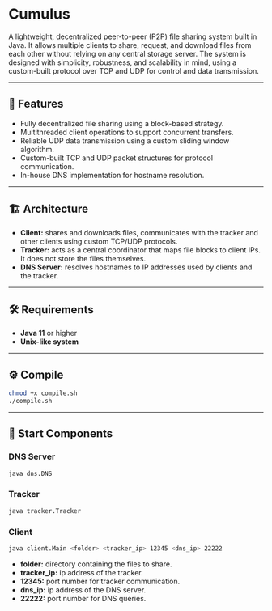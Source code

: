 # Cumulus

A lightweight, decentralized peer-to-peer (P2P) file sharing system built in Java. It allows multiple clients to share, request, and download files from each other without relying on any central storage server. The system is designed with simplicity, robustness, and scalability in mind, using a custom-built protocol over TCP and UDP for control and data transmission.

---

## 🧪 Features

- Fully decentralized file sharing using a block-based strategy.
- Multithreaded client operations to support concurrent transfers.
- Reliable UDP data transmission using a custom sliding window algorithm.
- Custom-built TCP and UDP packet structures for protocol communication.
- In-house DNS implementation for hostname resolution.

---

## 🏗️ Architecture

- **Client:** shares and downloads files, communicates with the tracker and other clients using custom TCP/UDP protocols.
- **Tracker:** acts as a central coordinator that maps file blocks to client IPs. It does not store the files themselves.
- **DNS Server:** resolves hostnames to IP addresses used by clients and the tracker.

---

## 🛠️ Requirements

- **Java 11** or higher
- **Unix-like system**

---

## ⚙️ Compile

```bash
chmod +x compile.sh
./compile.sh
```

---

## 🚀 Start Components

### DNS Server

```bash
java dns.DNS
```

### Tracker

```bash
java tracker.Tracker
```

### Client

```bash
java client.Main <folder> <tracker_ip> 12345 <dns_ip> 22222
```

- **folder:** directory containing the files to share.
- **tracker_ip:** ip address of the tracker.
- **12345:** port number for tracker communication.
- **dns_ip:** ip address of the DNS server.
- **22222:** port number for DNS queries.
